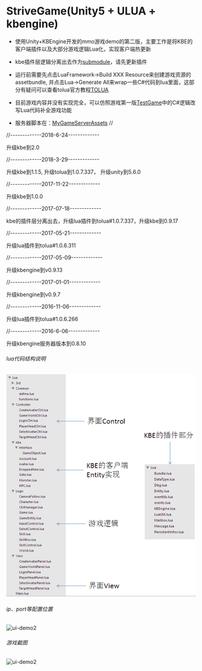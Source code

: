 # StriveGame(Unity5 + ULUA + kbengine)


* 使用Unity+KBEngine开发的mmo游戏demo的第二版，主要工作是将KBE的客户端插件以及大部分游戏逻辑Lua化，实现客户端热更新

* kbe插件层逻辑分离出去作为[submodule](https://github.com/liuxq/kbengine_unity3d_lua_plugins)，请先更新插件

* 运行前需要先点击LuaFramework->Build XXX Resource来创建游戏资源的assetbundle, 并点击Lua->Generate All来wrap一些C#代码到lua里面，这部分有疑问可以查看tolua官方教程[TOLUA](https://github.com/jarjin/LuaFramework_UGUI)

* 目前游戏内容并没有实现完全，可以仿照游戏第一版[TestGame](https://github.com/liuxq/TestGame)中的C#逻辑改写Lua代码补全游戏功能

* 服务器脚本在：[MyGameServerAssets](https://github.com/liuxq/MyGameServerAssets.git)
//

//-------------2018-6-24-------------

升级kbe到2.0

//-------------2018-3-29-------------

升级kbe到1.1.5, 升级tolua到1.0.7.337， 升级unity到5.6.0

//-------------2017-11-22-------------

升级kbe到1.0.0

//-------------2017-07-18-------------

kbe的插件层分离出去，升级lua插件到tolua#1.0.7.337，升级kbe到0.9.17

//-------------2017-05-21-------------

升级lua插件到tolua#1.0.6.311

//-------------2017-05-09-------------

升级kbengine到v0.9.13

//-------------2017-01-01-------------

升级kbengine到v0.9.7

//-------------2016-11-06-------------

升级lua插件到tolua#1.0.6.266

//-------------2016-6-06-------------

升级kbengine服务器版本到0.8.10


###### lua代码结构说明   
![ui-demo](/structure.png)
###### ip、port等配置位置
![ui-demo2](/config.png)
###### 游戏截图
![ui-demo2](/strivegamedemo.png)




